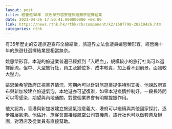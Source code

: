```yaml
---
layout: post
title: 經營逾30年　姚思榮形容安運旅遊無奈選擇結業
date: 2021-04-26 17:50:41.000000000 +08:00
link: https://news.rthk.hk/rthk/ch/component/k2/1587790-20210426.htm
categories: rthk
---
```


有35年歷史的安運旅遊宣布全線結業，旅遊界立法會議員姚思榮形容，經營幾十年的旅遊社選擇結業是相當無奈。

姚思榮形容，本港的旅遊業普遍已經捱到「入晒血」，規模較小的旅行社尚可以選擇節流，但中、大型旅行社，員工及舖位多、成本較貴，加上看不到前景，面臨較大壓力。

姚思榮希望政府正視業界情況，短期內可以針對旅遊業提供特別支援。他說政府宣布與新加坡建立旅遊氣泡，本地遊亦可望復辦，如果本港疫情控制好，一段長時間可以零感染，期望與內地通關，對整個業界會有明顯提振作用。

他又認為，香港與新加坡建立旅遊氣泡意義大，港府可以繼續與其他國家探討，逐步擴展氣泡。他估計，旅客會直接經航空公司買機票，旅行社也可以做套票及辦團，對酒店及從業員有直接幫助。
